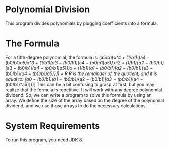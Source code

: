 # Polynomial Division
This program divides polynomials by plugging coefficients into a formula. 
# The Formula
For a fifth-degree polynomial, the formula is:
(a5/b1)*x^4 + (1/b1)*((a4 − (b0/b1)*a5)*x^3 + (1/b1)*[a3 − (b0/b1)*(a4 − (b0/b1)*a5)]*x^2 + (1/b1)*{a2 − (b0/b1)*[a3 − (b0/b1)*(a4 − (b0/b1)*a5)]}*x + (1/b1)*(a1 − (b0/b1)*[a2 − (b0/b1)*{a3 − (b0/b1)*(a4 − (b0/b1)*a5)}]) + R
R is the remainder of the quotient, and it is equal to:
[a0 − (b0/b1)*(a1 − (b0/b1)*{a2 − (b0/b1)*[a3 − (b0/b1)*(a4 − (b0/b1)*a5)]})]
This can be a bit confusing to grasp at first, but you may realize that the formula is repetitive. It will work with any degree polynomial dividend. So, we can write a program to solve this formula by using an array. We define the size of the array based on the degree of the polynomial dividend, and we use those arrays to do the necessary calculations.
# System Requirements
To run this program, you need JDK 8.
